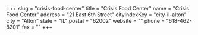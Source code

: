 +++
slug = "crisis-food-center"
title = "Crisis Food Center"
name = "Crisis Food Center"
address = "21 East 6th Street"
cityIndexKey = "city-il-alton"
city = "Alton"
state = "IL"
postal = "62002"
website = ""
phone = "618-462-8201"
fax = ""
+++

